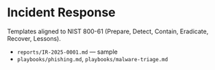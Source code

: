 # Incident Response

Templates aligned to NIST 800-61 (Prepare, Detect, Contain, Eradicate, Recover, Lessons).

- `reports/IR-2025-0001.md` — sample
- `playbooks/phishing.md`, `playbooks/malware-triage.md`
